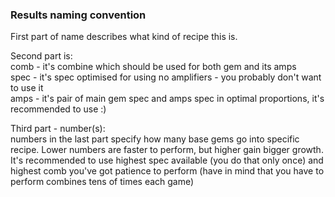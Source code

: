 ### Results naming convention

  First part of name describes what kind of recipe this is.
  
  Second part is:  
    comb - it's combine which should be used for both gem and its amps  
    spec - it's spec optimised for using no amplifiers - you probably don't want
           to use it  
    amps - it's pair of main gem spec and amps spec in optimal proportions, it's
           recommended to use :)
           
  Third part - number(s):  
    numbers in the last part specify how many base gems go into specific recipe.
    Lower numbers are faster to perform, but higher gain bigger growth. It's
    recommended to use highest spec available (you do that only once) and highest
    comb you've got patience to perform (have in mind that you have to perform
    combines tens of times each game)  

